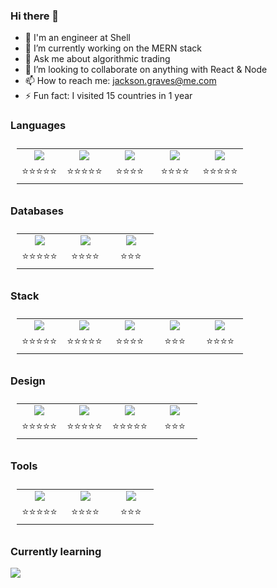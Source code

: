 ### Hi there 👋

<!-- ![A Full-Stack Web Devloper](/banner/banner.png) -->

<!-- ### Hola <img src="https://media.giphy.com/media/hvRJCLFzcasrR4ia7z/giphy.gif" width="25px"></a>, Im Hector -->

<!-- Nice to meet ya! I have a passion for code, solving problems. I'm friendly, love to learn new things and always try and keep an open mind. You never know what you might learn from others so its best to listen! -->

- :briefcase: I'm an engineer at Shell
- 🔭 I’m currently working on the MERN stack
- 💬 Ask me about algorithmic trading
- 👯 I’m looking to collaborate on anything with React & Node
- 📫 How to reach me: jackson.graves@me.com
- ⚡ Fun fact: I visited 15 countries in 1 year

### Languages

<table style="padding:10px">
  <tr class="c5">
    <td>
      <img src="https://img.shields.io/badge/javascript%20-%23323330.svg?&style=for-the-badge&logo=javascript&logoColor=%23F7DF1E"/>
		</td>
 		<td>
		 	<img src="https://img.shields.io/badge/html5%20-%23E34F26.svg?&style=for-the-badge&logo=html5&logoColor=white"/>
		</td>
		<td>
			<img src="https://img.shields.io/badge/css3%20-%231572B6.svg?&style=for-the-badge&logo=css3&logoColor=white"/>
		</td>
		<td>
			<img src ="https://img.shields.io/badge/python-%3776AB.svg?&style=for-the-badge&logo=python&logoColor=white&color=3776AB"/>
		</td>
		<td>
			<img src="https://img.shields.io/badge/markdown-%23000000.svg?&style=for-the-badge&logo=markdown&logoColor=white"/>
		</td>
  </tr>
	<tr class="c5">
    <td>
      ⭐⭐⭐⭐⭐
		</td>
 		<td>
		 	⭐⭐⭐⭐⭐
		</td>
		<td>
			⭐⭐⭐⭐
		</td>
		<td>
			⭐⭐⭐⭐
		</td>
		<td>
			⭐⭐⭐⭐⭐
		</td>
  </tr>
</table>

### Databases

<table style="padding:10px;">
  <tr class="c3">
    <td>
      <img src ="https://img.shields.io/badge/MongoDB-%23316192.svg?&style=for-the-badge&logo=mongodb&logoColor=white&color=47A248"/>
		</td>
 		<td>
		 	<img src ="https://img.shields.io/badge/MySQL-%23316192.svg?&style=for-the-badge&logo=mysql&logoColor=white&color=4479A1"/>
		</td>
		<td>
			<img src ="https://img.shields.io/badge/postgres-%23316192.svg?&style=for-the-badge&logo=postgresql&logoColor=white"/>
		</td>
  </tr>
	<tr class="c3">
    <td>
			⭐⭐⭐⭐⭐
		</td>
		<td>
			⭐⭐⭐⭐
		</td>
		<td>
			⭐⭐⭐
		</td>
  </tr>
</table>

### Stack

<table style="padding:10px;">
  <tr class="c5">
    <td>
      <img src="https://img.shields.io/badge/node.js%20-%2343853D.svg?&style=for-the-badge&logo=node.js&logoColor=white"/>
		</td>
 		<td>
		 	<img src="https://img.shields.io/badge/react%20-%2320232a.svg?&style=for-the-badge&logo=react&logoColor=%2361DAFB"/>
		</td>
		<td>
			<img src="https://img.shields.io/badge/redux%20-%23593d88.svg?&style=for-the-badge&logo=redux&logoColor=white"/>
		</td>
		<td>
			<img src="https://img.shields.io/badge/express.js%20-%23404d59.svg?&style=for-the-badge"/>
		</td>
		<td>
			<img src="https://img.shields.io/badge/typescript%20-%23121011.svg?&style=for-the-badge&logo=typescript&logoColor=white&color=3178C6"/>
		</td>
  </tr>
	<tr class="c5">
    <td>
			⭐⭐⭐⭐⭐
		</td>
		<td>
			⭐⭐⭐⭐⭐
		</td>
		<td>
			⭐⭐⭐⭐
		</td>
		<td>
			⭐⭐⭐
		</td>
		<td>
			⭐⭐⭐⭐
		</td>
  </tr>
</table>

### Design

<table style="padding:10px;">
  <tr class="c4">
    <td>
      <img src="https://img.shields.io/badge/Figma%20-%23563D7C.svg?&style=for-the-badge&logo=figma&logoColor=white&color=F24E1E"/>
		</td>
 		<td>
		 	<img src="https://img.shields.io/badge/Sketch%20-%263D7C.svg?&style=for-the-badge&logo=Sketch&logoColor=black&color=F7B500"/>
		</td>
		<td>
			<img src="https://img.shields.io/badge/pure.css%20-%23404d59.svg?&style=for-the-badge&color=1E8DD6"/>
		</td>
		<td>
			<img src="https://img.shields.io/badge/bootstrap%20-%23563D7C.svg?&style=for-the-badge&logo=bootstrap&logoColor=white"/>
		</td>
  </tr>
	<tr class="c4">
    <td>
			⭐⭐⭐⭐⭐
		</td>
		<td>
			⭐⭐⭐⭐⭐
		</td>
		<td>
			⭐⭐⭐⭐⭐
		</td>
		<td>
			⭐⭐⭐
		</td>
  </tr>
</table>

### Tools

<table style="padding:10px;">
  <tr class="c3">
    <td>
      <img src="https://img.shields.io/badge/Google Colab%20-%263D7C.svg?&style=for-the-badge&logo=Google Colab&logoColor=white&color=F9AB00"/>
		</td>
 		<td>
		 	<img src="https://img.shields.io/badge/github%20-%23121011.svg?&style=for-the-badge&logo=github&logoColor=white"/>
		</td>
		<td>
			<img src ="https://img.shields.io/badge/postman-%23316192.svg?&style=for-the-badge&logo=postman&logoColor=white&color=FF6C37"/>
		</td>
  </tr>
	<tr class="c3">
    <td>
			⭐⭐⭐⭐⭐
		</td>
		<td>
			⭐⭐⭐⭐
		</td>
		<td>
			⭐⭐⭐
		</td>
  </tr>
</table>

### Currently learning

[
]() [<img src="https://img.shields.io/badge/graphql%20-%23121011.svg?&style=for-the-badge&logo=graphql&logoColor=white&color=E10098"/>
]()

<!-- [![Top Langs](https://github-readme-stats.vercel.app/api/top-langs/?username=hector4213&layout=compact&theme=radical)](https://github.com/anuraghazra/github-readme-stats) -->

<!-- PROGRAMMING LANGUAGES: Javascript, Ruby, SQL, HTML5, CSS3
FRAMEWORKS LIBRARIES / ENVIRONMENTS: React.js, Node.js, Express.js, Knex.js, Rails, ActiveRecord, jQuery, Webpack, Material UI, Bootstrap, Bulma, Mocha, Chai
DATABASES, SYSTEMS, CMS: Postgres, Database Design, MongoDB, Heroku, Netlify, Git, Command Line
INDUSTRY KNOWLEDGE: RESTful Web Services, Functional Programming, Object Oriented Programming, Technical Documentation, BDD, TDD
LANGUAGES: English, Spanish
INTERESTS: Project Management, Agile Methodology, SCRUM, DevOps, CI/CD, UI/UX, Research, Interaction Design -->

<style>
	table {
		table-layout: fixed;
		width: 100%;
	}
	td {
  	text-align: center;
	}
	tr.c8 td {
		width: 12.5%;
	}
	tr.c7 td {
		width: 14.3%;
	}
	tr.c6 td {
		width: 16.7%;
	}
	tr.c5 td {
		width: 20%;
	}
	tr.c4 td {
		width: 25%;
	}
	tr.c3 td {
		width: 33%;
	}
	tr.c2 td {
		width: 50%;
	}
</style>
